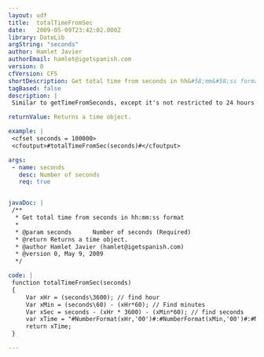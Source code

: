 ```yaml
---
layout: udf
title:  totalTimeFromSec
date:   2009-05-09T23:42:02.000Z
library: DateLib
argString: "seconds"
author: Hamlet Javier
authorEmail: hamlet@igetspanish.com
version: 0
cfVersion: CF5
shortDescription: Get total time from seconds in hh&#58;mm&#58;ss format
tagBased: false
description: |
 Similar to getTimeFromSeconds, except it's not restricted to 24 hours or less. Function can be used to calculate total duration of time and format it to display as hh:mm:ss

returnValue: Returns a time object.

example: |
 <cfset seconds = 100000>
 <cfoutput>#totalTimeFromSec(seconds)#</cfoutput>

args:
 - name: seconds
   desc: Number of seconds
   req: true


javaDoc: |
 /**
  * Get total time from seconds in hh:mm:ss format
  * 
  * @param seconds      Number of seconds (Required)
  * @return Returns a time object. 
  * @author Hamlet Javier (hamlet@igetspanish.com) 
  * @version 0, May 9, 2009 
  */

code: |
 function totalTimeFromSec(seconds)
 {
     Var xHr = (seconds\3600); // find hour 
     Var xMin = (seconds\60) - (xHr*60); // Find minutes
     Var xSec = seconds - (xHr * 3600) - (xMin*60); // find seconds
     var xTime = "#NumberFormat(xHr,'00')#:#NumberFormat(xMin,'00')#:#NumberFormat(xSec,'00')#"; //return in time format
     return xTime;
 }

---
```


